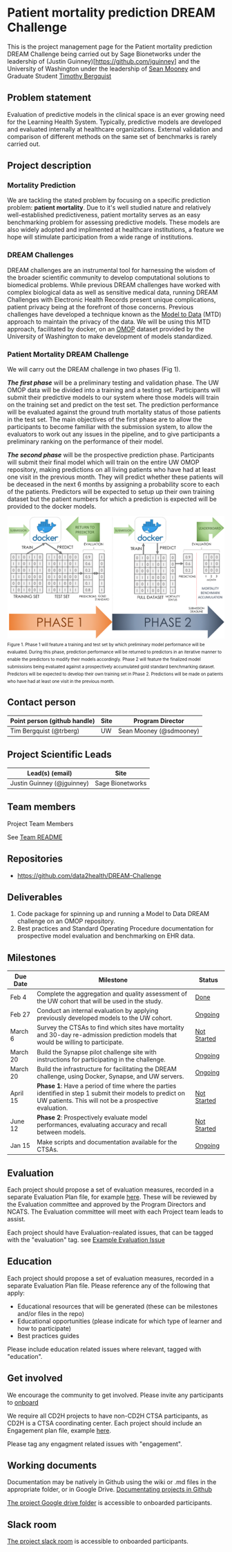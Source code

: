 # Patient mortality prediction DREAM Challenge
This is the project management page for the Patient mortality prediction DREAM Challenge being carried out by Sage Bionetworks under the leadership of (Justin Guinney)[https://github.com/jguinney] and the University of Washington under the leadership of [Sean Mooney](https://github.com/sdmooney) and Graduate Student [Timothy Bergquist](https://github.com/trberg)

## Problem statement
Evaluation of predictive models in the clinical space is an ever growing need for the Learning Health System. Typically, predictive models are developed and evaluated internally at healthcare organizations. External validation and comparison of different methods on the same set of benchmarks is rarely carried out. 

## Project description
### Mortality Prediction
We are tackling the stated problem by focusing on a specific prediction problem: **patient mortality**. Due to it's well studied nature and relatively well-established predictiveness, patient mortality serves as an easy benchmarking problem for assessing predictive models. These models are also widely adopted and implimented at healthcare institutions, a feature we hope will stimulate participation from a wide range of institutions.

### DREAM Challenges
DREAM challenges are an instrumental tool for harnessing the wisdom of the broader scientific community to develop computational solutions to biomedical problems. While previous DREAM challenges have worked with complex biological data as well as sensitive medical data, running DREAM Challenges with Electronic Health Records present unique complications, patient privacy being at the forefront of those concerns. Previous challenges have developed a technique known as the [Model to Data](https://www.nature.com/articles/nbt.4128) (MTD) approach to maintain the privacy of the data. We will be using this MTD approach, facilitated by docker, on an [OMOP](https://github.com/OHDSI/CommonDataModel) dataset provided by the University of Washington to make development of models standardized.

### Patient Mortality DREAM Challenge
We will carry out the DREAM challenge in two phases (Fig 1).

***The first phase*** will be a preliminary testing and validation phase. The UW OMOP data will be divided into a training and a testing set. Participants will submit their predictive models to our system where those models will train on the training set and predict on the test set. The prediction performance will be evaluated against the ground truth mortality status of those patients in the test set. The main objectives of the first phase are to allow the participants to become familiar with the submission system, to allow the evaluators to work out any issues in the pipeline, and to give participants a preliminary ranking on the performance of their model. 

***The second phase*** will be the prospective prediction phase. Participants will submit their final model which will train on the entire UW OMOP repository, making predictions on all living patients who have had at least one visit in the previous month. They will predict whether these patients will be deceased in the next 6 months by assigning a probability score to each of the patients. Predictors will be expected to setup up their own training dataset but the patient numbers for which a prediction is expected will be provided to the docker models.

![DREAM Phases](src/DREAM_phases.png)
<span style="font-size: 0.7em;">Figure 1. Phase 1 will feature a training and test set by which preliminary model performance will be evaluated. During this phase, prediction performance will be returned to predictors in an iterative manner to enable the predictors to modify their models accordingly. Phase 2 will feature the finalized model submissions being evaluated against a prospectively accumulated gold standard benchmarking dataset. Predictors will be expected to develop their own training set in Phase 2. Predictions will be made on patients who have had at least one visit in the previous month.</span>



## Contact person

Point person (github handle) | Site | Program Director
----------|--------------|---------------
Tim Bergquist (@trberg) | UW | Sean Mooney (@sdmooney)

## Project Scientific Leads 

Lead(s) (email) | Site
----------|--------------|
Justin Guinney (@jguinney) | Sage Bionetworks


## Team members 

Project Team Members

See [Team README](/team.md)

## Repositories
- https://github.com/data2health/DREAM-Challenge

## Deliverables
1. Code package for spinning up and running a Model to Data DREAM challenge on an OMOP repository.
2. Best practices and Standard Operating Procedure documentation for prospective model evaluation and benchmarking on EHR data.

## Milestones 

Due Date | Milestone | Status | 
----------|--------------|------------|
Feb 4 | Complete the aggregation and quality assessment of the UW cohort that will be used in the study. | [Done](#1)
Feb 27 | Conduct an internal evaluation by applying previously developed models to the UW cohort. | [Ongoing](https://github.com/data2health/DREAM-Challenge/milestone/2)
March 6 | Survey the CTSAs to find which sites have mortality and 30-day re-admission prediction models that would be willing to participate. | [Not Started](https://github.com/data2health/DREAM-Challenge/milestone/3)
March 20 | Build the Synapse pilot challenge site with instructions for participating in the challenge. | [Ongoing](https://github.com/data2health/DREAM-Challenge/milestone/4)
March 20 | Build the infrastructure for facilitating the DREAM challenge, using Docker, Synapse, and UW servers. | [Ongoing](https://github.com/data2health/DREAM-Challenge/milestone/5)
April 15 | **Phase 1**: Have a period of time where the parties identified in step 1 submit their models to predict on UW patients. This will not be a prospective evaluation. | [Not Started](https://github.com/data2health/DREAM-Challenge/milestone/6)
June 12 | **Phase 2**: Prospectively evaluate model performances, evaluating accuracy and recall between models. | [Not Started](https://github.com/data2health/DREAM-Challenge/milestone/7)
Jan 15 | Make scripts and documentation available for the CTSAs. | [Ongoing](https://github.com/data2health/DREAM-Challenge/milestone/8)


## Evaluation
Each project should propose a set of evaluation measures, recorded in a separate Evaluation Plan file, for example [here](https://github.com/data2health/project-repo-template/blob/master/evaluation.md). These will be reviewed by the Evaluation committee and approved by the Program Directors and NCATS. The Evaluation committee will meet with each Project team leads to assist. 

Each project should have Evaluation-realated issues, that can be tagged with the "evaluation" tag. see [Example Evaluation Issue](https://github.com/data2health/project-repo-template/issues/5)

## Education
Each project should propose a set of evaluation measures, recorded in a separate Evaluation Plan file. 
Please reference any of the following that apply: 
- Educational resources that will be generated (these can be milestones and/or files in the repo)
- Educational opportunities (please indicate for which type of learner and how to participate)
- Best practices guides

Please include education related issues where relevant, tagged with "education". 

## Get involved
We encourage the community to get involved. Please invite any participants to [onboard](http://bit.ly/cd2h-onboarding-form)

We require all CD2H projects to have non-CD2H CTSA participants, as CD2H is a CTSA coordinating center. Each project should include an Engagement plan file, example [here](https://github.com/data2health/project-repo-template/blob/master/engagement.md). 

Please tag any engagment related issues with "engagement".

## Working documents
Documentation may be natively in Github using the wiki or .md files in the appropriate folder, or in Google Drive.
[Documentating projects in Github](https://guides.github.com/features/wikis/)

[The project Google drive folder](https://drive.google.com/drive/u/0/folders/1vLp-H32KTNobiZF2cK82At90S6dVJNUf) is accessible to onboarded participants. 

## Slack room
[The project slack room](https://cd2h.slack.com/messages/C9D9SQWEQ) is accessible to onboarded participants.



